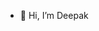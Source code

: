 - 👋 Hi, I’m Deepak


<!---
deepakhdrn/deepakhdrn is a ✨ special ✨ repository because its `README.md` (this file) appears on your GitHub profile.
You can click the Preview link to take a look at your changes.
--->
